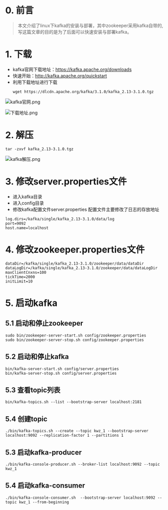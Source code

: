 # 0. 前言
> 本文介绍了linux下kafka的安装与部署，其中zookeeper采用kafka自带的,写这篇文章的目的是为了后面可以快速安装与部署kafka。

# 1. 下载
- kafka官网下载地址：https://kafka.apache.org/downloads
- 快速开始：http://kafka.apache.org/quickstart
- 利用下载地址进行下载
   ```
  wget https://dlcdn.apache.org/kafka/3.1.0/kafka_2.13-3.1.0.tgz
   ```
![kafka官网.png](https://upload-images.jianshu.io/upload_images/9905084-f3c58a46367b913d.png?imageMogr2/auto-orient/strip%7CimageView2/2/w/1240)

![下载地址.png](https://upload-images.jianshu.io/upload_images/9905084-65c50ad78f49ad36.png?imageMogr2/auto-orient/strip%7CimageView2/2/w/1240)

# 2. 解压
```
tar -zxvf kafka_2.13-3.1.0.tgz
```
![kafka解压.png](https://upload-images.jianshu.io/upload_images/9905084-51e898acf1f690a5.png?imageMogr2/auto-orient/strip%7CimageView2/2/w/1240)

# 3. 修改server.properties文件
- 进入kafka目录
- 进入config目录
- 修改kafka配置文件server.properties
配置文件主要修改了日志的存放地址
```
log.dirs=/kafka/single/kafka_2.13-3.1.0/data/log
port=9092
host.name=localhost
```

# 4. 修改zookeeper.properties文件
```
dataDir=/kafka/single/kafka_2.13-3.1.0/zookeeper/data/dataDir
dataLogDir=/kafka/single/kafka_2.13-3.1.0/zookeeper/data/dataLogDir
maxClientCnxns=100
tickTime=2000
initLimit=10
```

# 5. 启动kafka
## 5.1 启动和停止zookeeper
```
sudo bin/zookeeper-server-start.sh config/zookeeper.properties
sudo bin/zookeeper-server-stop.sh config/zookeeper.properties
```

## 5.2 启动和停止kafka
```
bin/kafka-server-start.sh config/server.properties
bin/kafka-server-stop.sh config/server.properties
```

## 5.3 查看topic列表
```
bin/kafka-topics.sh --list --bootstrap-server localhost:2181
```

## 5.4 创建topic
```
./bin/kafka-topics.sh --create --topic kwz_1 --bootstrap-server localhost:9092 --replication-factor 1 --partitions 1
```

## 5.3 启动kafka-producer
```
./bin/kafka-console-producer.sh --broker-list localhost:9092 --topic kwz_1
```

## 5.4 启动kafka-consumer
```
./bin/kafka-console-consumer.sh  --bootstrap-server localhost:9092 --topic kwz_1 --from-beginning
```






